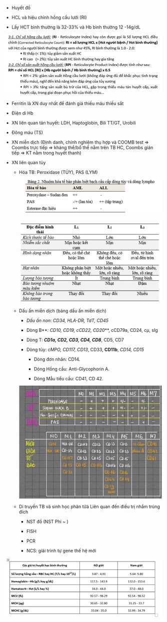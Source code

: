 - Huyết đồ
  
- HCL và hiệu chỉnh hồng cầu lưới (RI)  
  
- Lấy HCT bình thường là 32-33% và Hb bình thường 12 -14g/dL
  

  
![Các XN Huyết học thường dùng-1687347767103.jpeg](../../../200%20Files/image/image/C%C3%A1c%20XN%20Huy%E1%BA%BFt%20h%E1%BB%8Dc%20th%C6%B0%E1%BB%9Dng%20d%C3%B9ng-1687347767103.jpeg)
  

  
- Ferritin là XN duy nhất để đánh giá thiếu máu thiếu sắt
  
- Điện di Hb
  
- XN liên quan tán huyết: LDH, Haptoglobin, Bili TT/GT, Urobili
  
- Đông máu (TS)
  
- XN miễn dịch (Định danh, chính nghiệm thụ hợp và COOMB test => Coombs trực tiếp => kháng thể/bổ thể nằm trên TB HC, Coombs gián tiếp => KT nằm trong huyết thanh)
  
- XN liên quan tủy
  
	- Hóa TB: Peroxidase (TỦY), PAS (LYM)
  
	  ![Các XN Huyết học thường dùng-1687347778057.jpeg](../../../200%20Files/image/image/C%C3%A1c%20XN%20Huy%E1%BA%BFt%20h%E1%BB%8Dc%20th%C6%B0%E1%BB%9Dng%20d%C3%B9ng-1687347778057.jpeg)
  
	  ![Các XN Huyết học thường dùng-1687347795587.jpeg](../../../200%20Files/image/image/C%C3%A1c%20XN%20Huy%E1%BA%BFt%20h%E1%BB%8Dc%20th%C6%B0%E1%BB%9Dng%20d%C3%B9ng-1687347795587.jpeg)
  
	- Dấu ấn miễn dịch (bảng dấu ấn miễn dịch)
  
		- _Dấu ấn non_: _CD34, HLA-DR, TdT, CD45_
  
		- Dòng B**_: CD10, CD19, cCD22, CD20_**, cCD79a, CD24, cμ, sIg
  
		- Dòng T: **_CD1a, CD2, CD3, CD4, CD8_**, CD5, CD7
  
		- Dòng tủy: _cMPO, CD117, CD13_, CD33, **CD11b**, _CD14, CD15_
  
			- Dòng đơn nhân: CD14.
  
			- Dòng Hồng cầu: Anti-Glycophorin A.
  
			- Dòng Mẫu tiểu cầu: CD41, CD 42.
  
		![Các XN Huyết học thường dùng-1687347865279.jpeg](../../../200%20Files/image/image/C%C3%A1c%20XN%20Huy%E1%BA%BFt%20h%E1%BB%8Dc%20th%C6%B0%E1%BB%9Dng%20d%C3%B9ng-1687347865279.jpeg)
  
	- Di truyền TB và sinh học phân tửà Liên quan đến điều trị nhắm trúng đích
  
		- NST đồ (NST Phi ~ )
  
		- FISH
  
		- PCR
  
		- NCS: giải trình tự gene thế hệ mới
  

  
![Các XN Huyết học thường dùng-1687347910225.jpeg](../../../200%20Files/image/image/C%C3%A1c%20XN%20Huy%E1%BA%BFt%20h%E1%BB%8Dc%20th%C6%B0%E1%BB%9Dng%20d%C3%B9ng-1687347910225.jpeg)
  

  
